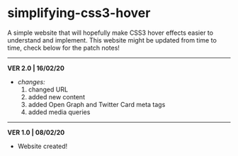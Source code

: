 # simplifying-css3-hover
A simple website that will hopefully make CSS3 hover effects easier to understand and implement. This website might be updated from time to time, check below for the patch notes!
_____
**VER 2.0 | 16/02/20**
- *changes:*
  1. changed URL
  2. added new content
  3. added Open Graph and Twitter Card meta tags
  4. added media queries
_____
**VER 1.0 | 08/02/20**
- Website created!

